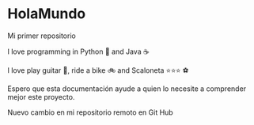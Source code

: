 # HolaMundo

Mi primer repositorio

I love programming in Python 🐍 and Java ☕ 

I love play guitar 🎸, ride a bike 🚲 and Scaloneta ⭐⭐⭐ ⚽

Espero que esta documentación ayude a quien lo necesite a comprender mejor este proyecto.

Nuevo cambio en mi repositorio remoto en Git Hub
